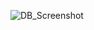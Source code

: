 ![DB_Screenshot](https://user-images.githubusercontent.com/87714328/129095457-4aa67bc9-ed00-4003-8e76-c34c2d58769e.png)

